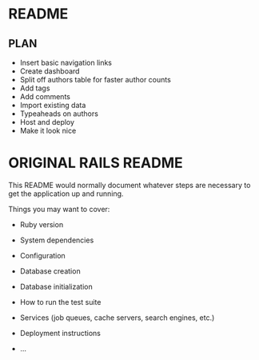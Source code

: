 # README
## PLAN

* Insert basic navigation links
* Create dashboard
* Split off authors table for faster author counts
* Add tags
* Add comments
* Import existing data
* Typeaheads on authors
* Host and deploy
* Make it look nice


# ORIGINAL RAILS README
This README would normally document whatever steps are necessary to get the
application up and running.

Things you may want to cover:

* Ruby version

* System dependencies

* Configuration

* Database creation

* Database initialization

* How to run the test suite

* Services (job queues, cache servers, search engines, etc.)

* Deployment instructions

* ...
